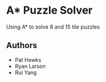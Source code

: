 # A* Puzzle Solver
Using A* to solve 8 and 15 tile puzzles

## Authors
  * Pat Hawks
  * Ryan Larson
  * Rui Yang
